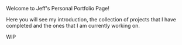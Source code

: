 Welcome to Jeff's Personal Portfolio Page!

Here you will see my introduction, the collection of projects that I have completed and the ones that I am currently working on. 


WIP
